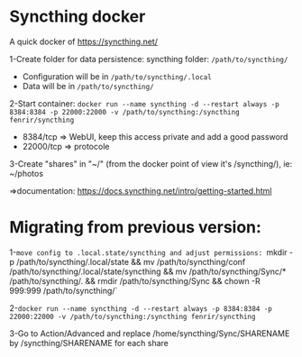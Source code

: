 # Syncthing docker

A quick docker of https://syncthing.net/

1-Create folder for data persistence: syncthing folder: `/path/to/syncthing/`
 - Configuration will be in `/path/to/syncthing/.local`
 - Data will be in `/path/to/syncthing/`

2-Start container: `docker run --name syncthing -d --restart always -p 8384:8384 -p 22000:22000 -v /path/to/syncthing:/syncthing fenrir/syncthing`

 - 8384/tcp => WebUI, keep this access private and add a good password
 - 22000/tcp => protocole

3-Create "shares" in "~/" (from the docker point of view it's /syncthing/), ie: ~/photos

=>documentation: https://docs.syncthing.net/intro/getting-started.html

# Migrating from previous version:

1-`move config to .local.state/syncthing and adjust permissions: `mkdir -p /path/to/syncthing/.local/state && mv /path/to/syncthing/conf /path/to/syncthing/.local/state/syncthing && mv /path/to/syncthing/Sync/* /path/to/syncthing/. && rmdir /path/to/syncthing/Sync && chown -R 999:999 /path/to/syncthing/`

2-`docker run --name syncthing -d --restart always -p 8384:8384 -p 22000:22000 -v /path/to/syncthing:/syncthing fenrir/syncthing`

3-Go to Action/Advanced and replace /home/syncthing/Sync/SHARENAME by /syncthing/SHARENAME for each share

